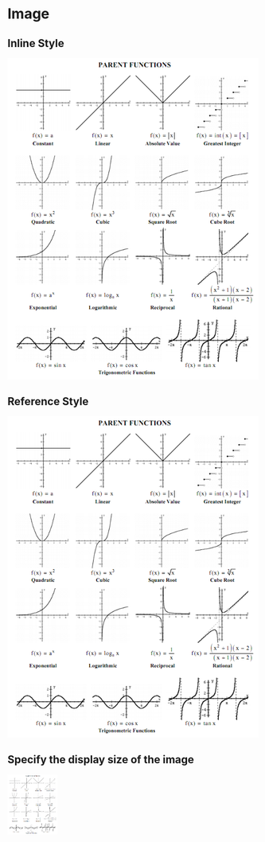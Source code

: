 # Image

## Inline Style

![Parent functions and their graphs](https://github.com/ZhaoqingLiu/Markdown-From-Scratch/blob/main/img/Parent_Functions_and_Their_graphs.png "Parent functions and their graphs")

## Reference Style

[img_1]: https://github.com/ZhaoqingLiu/Markdown-From-Scratch/blob/main/img/Parent_Functions_and_Their_graphs.png "Parent functions and their graphs"

![Parent functions and their graphs][img_1]


## Specify the display size of the image

<img src="https://github.com/ZhaoqingLiu/Markdown-From-Scratch/blob/main/img/Parent_Functions_and_Their_graphs.png" alt="Parent functions and their graphs" title="Parent functions and their graphs" width=100, height="120" />